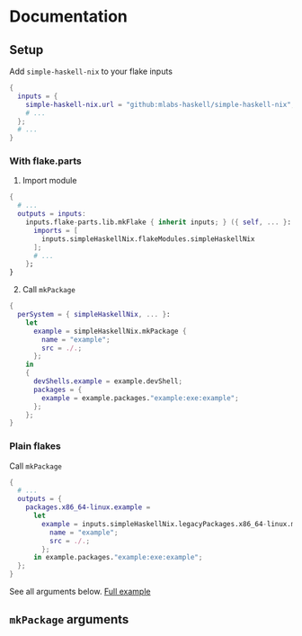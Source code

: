 # Documentation

## Setup

Add `simple-haskell-nix` to your flake inputs

```nix
{
  inputs = {
    simple-haskell-nix.url = "github:mlabs-haskell/simple-haskell-nix";
    # ...
  };
  # ...
}
```

### With flake.parts

1. Import module

```nix
{
  # ...
  outputs = inputs:
    inputs.flake-parts.lib.mkFlake { inherit inputs; } ({ self, ... }: {
      imports = [
        inputs.simpleHaskellNix.flakeModules.simpleHaskellNix
      ];
      # ...
    };
}
```

2. Call `mkPackage`

```nix
{
  perSystem = { simpleHaskellNix, ... }:
    let
      example = simpleHaskellNix.mkPackage {
        name = "example";
        src = ./.;
      };
    in
    {
      devShells.example = example.devShell;
      packages = {
        example = example.packages."example:exe:example";
      };
    };
}
```

### Plain flakes

Call `mkPackage`

```nix
{
  # ...
  outputs = {
    packages.x86_64-linux.example =
      let
        example = inputs.simpleHaskellNix.legacyPackages.x86_64-linux.mkPackage {
          name = "example";
          src = ./.;
        };
      in example.packages."example:exe:example";
  };
}
```

See all arguments below.
[Full example](https://github.com/mlabs-haskell/simple-haskell-nix/blob/master/example/README.md)

## `mkPackage` arguments

<!-- INSERTED BY NIX -->
